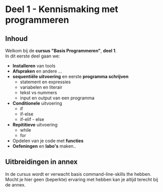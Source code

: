 # Deel 1 - Kennismaking met programmeren

## Inhoud

Welkom bij de **cursus "Basis Programmeren"**, **deel 1**.  
In dit eerste deel gaan we:

* **Installeren** van tools
* **Afspraken** en andere ...
* **sequentiële uitvoering** en eerste **programma schrijven**
  * statement en expressies
  * variabelen en literair
  * tekst vs nummers
  * input en output van een programma
* **Conditionele** uitvoering
    * if
    * if-else
    * if-elif - else
* **Repititieve** uitvoering
    * while
    * for
* Opdelen van je code met **functies**
* **Oefeningen** en **labo's** maken..

## Uitbreidingen in annex

In de cursus wordt er verwacht basis command-line-skills the hebben.  
Mocht je hier geen (beperkte) ervaring met hebben kan je altijd terecht bij de annex.
